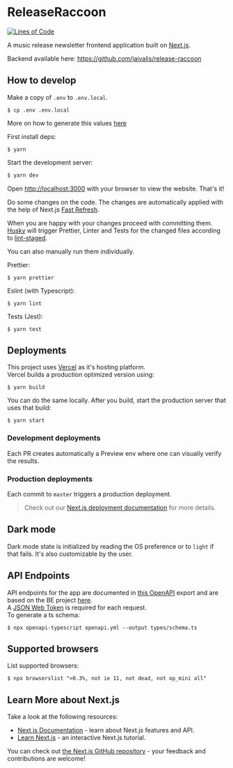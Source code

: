 # ReleaseRaccoon

[![Lines of Code](https://sonarcloud.io/api/project_badges/measure?project=stavros-liaskos_release-raccoon&metric=ncloc)](https://sonarcloud.io/summary/new_code?id=stavros-liaskos_release-raccoon)

A music release newsletter frontend application built on [Next.js](https://nextjs.org/).

Backend available here: https://github.com/jaivalis/release-raccoon

## How to develop

Make a copy of `.env` to `.env.local`.

```shell
$ cp .env .env.local
```

More on how to generate this values [here](https://auth0.com/docs/quickstart/webapp/nextjs)

First install deps:

```shell
$ yarn
```

Start the development server:

```bash
$ yarn dev
```

Open [http://localhost:3000](http://localhost:3000) with your browser to view the website. That's it!

Do some changes on the code. The changes are automatically applied with the help of Next.js [Fast Refresh](https://nextjs.org/docs/basic-features/fast-refresh).

When you are happy with your changes proceed with committing them. [Husky](https://github.com/typicode/husky)
will trigger Prettier, Linter and Tests for the changed files according to [lint-staged](https://github.com/okonet/lint-staged).

You can also manually run them individually.

Prettier:

```shell
$ yarn prettier
```

Eslint (with Typescript):

```shell
$ yarn lint
```

Tests (Jest):

```shell
$ yarn test
```

## Deployments

This project uses [Vercel](https://vercel.com/) as it's hosting platform.  
Vercel builds a production optimized version using:

```shell
$ yarn build
```

You can do the same locally. After you build, start the production server that uses that build:

```shell
$ yarn start
```

### Development deployments

Each PR creates automatically a Preview env where one can visually verify the results.

### Production deployments

Each commit to `master` triggers a production deployment.

> Check out our [Next.js deployment documentation](https://nextjs.org/docs/deployment) for more details.

## Dark mode

Dark mode state is initialized by reading the OS preference or to `light` if that fails. It's also customizable by the user.

## API Endpoints

API endpoints for the app are documented in [this OpenAPI](./openapi.yml) export and are based on the BE project [here](https://github.com/jaivalis/release-raccoon#readmeTODO).  
A [JSON Web Token](https://datatracker.ietf.org/doc/html/rfc7519) is required for each request.  
To generate a ts schema:

```shell
$ npx openapi-typescript openapi.yml --output types/schema.ts
```

## Supported browsers

List supported browsers:

```shell
$ npx browserslist ">0.3%, not ie 11, not dead, not op_mini all"
```

## Learn More about Next.js

Take a look at the following resources:

- [Next.js Documentation](https://nextjs.org/docs) - learn about Next.js features and API.
- [Learn Next.js](https://nextjs.org/learn) - an interactive Next.js tutorial.

You can check out [the Next.js GitHub repository](https://github.com/vercel/next.js/) - your feedback and contributions are welcome!
